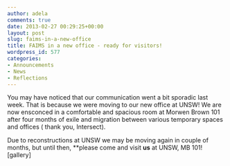 ```yaml
---
author: adela
comments: true
date: 2013-02-27 00:29:25+00:00
layout: post
slug: faims-in-a-new-office
title: FAIMS in a new office - ready for visitors!
wordpress_id: 577
categories:
- Announcements
- News
- Reflections
---
```


You may have noticed that our communication went a bit sporadic last week. That is because we were moving to our new office at UNSW! We are now ensconced in a comfortable and spacious room at Morwen Brown 101 after four months of exile and migration between various temporary spaces and offices ( thank you, Intersect).

Due to reconstructions at UNSW we may be moving again in couple of months, but until then, **please come and visit **us** at UNSW, MB 101![gallery]
